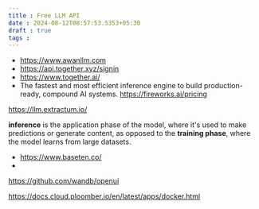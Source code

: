 ```yaml
---
title : Free LLM API
date : 2024-08-12T08:57:53.5353+05:30
draft : true
tags : 
---
```


- https://www.awanllm.com
- https://api.together.xyz/signin
- https://www.together.ai/
- The fastest and most efficient inference engine to build production-ready, compound AI systems. https://fireworks.ai/pricing

https://llm.extractum.io/

**inference** is the application phase of the model, where it's used to make predictions or generate content, as opposed to the **training phase**, where the model learns from large datasets.


- https://www.baseten.co/
- 
https://github.com/wandb/openui


https://docs.cloud.ploomber.io/en/latest/apps/docker.html